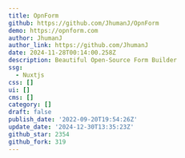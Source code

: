 ```yaml
---
title: OpnForm
github: https://github.com/JhumanJ/OpnForm
demo: https://opnform.com
author: JhumanJ
author_link: https://github.com/JhumanJ
date: 2024-11-28T00:14:00.258Z
description: Beautiful Open-Source Form Builder
ssg:
  - Nuxtjs
css: []
ui: []
cms: []
category: []
draft: false
publish_date: '2022-09-20T19:54:26Z'
update_date: '2024-12-30T13:35:23Z'
github_star: 2354
github_fork: 319
---
```

